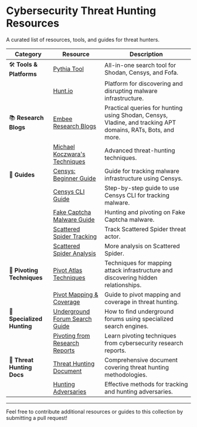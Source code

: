 # Cybersecurity Threat Hunting Resources

A curated list of resources, tools, and guides for threat hunters.

| **Category**          | **Resource**                                                                                           | **Description**                                                                                             |
|-----------------------|-------------------------------------------------------------------------------------------------------|-------------------------------------------------------------------------------------------------------------|
| 🛠 **Tools & Platforms**  | [Pythia Tool](https://github.com/v3s0x/Pythia)                                                       | All-in-one search tool for Shodan, Censys, and Fofa.                                                         |
|                       | [Hunt.io](https://hunt.io/blog)                                                                       | Platform for discovering and disrupting malware infrastructure.                                              |
| 📚 **Research Blogs**    | [Embee Research Blogs](https://embee-research.medium.com/)                                           | Practical queries for hunting using Shodan, Censys, Vladine, and tracking APT domains, RATs, Bots, and more. |
|                       | [Michael Koczwara's Techniques](https://michaelkoczwara.medium.com)                                    | Advanced threat-hunting techniques.                                                                          |
| 📖 **Guides**            | [Censys: Beginner Guide](https://www.censys.io/blog/beginners-guide-to-tracking-malware-infrastructure/) | Guide for tracking malware infrastructure using Censys.                                                      |
|                       | [Censys CLI Guide](https://censys.io/blog/using-censys-cli-to-hunt-malware-infrastructure/)            | Step-by-step guide to use Censys CLI for tracking malware.                                                   |
|                       | [Fake Captcha Malware Guide](https://thehackernews.com/2023/08/fake-captcha-malware-hijacks.html)      | Hunting and pivoting on Fake Captcha malware.                                                                |
|                       | [Scattered Spider Tracking](https://www.crowdstrike.com/blog/scattered-spider-social-engineering-tactics/) | Track Scattered Spider threat actor.                                                                         |
|                       | [Scattered Spider Analysis](https://www.cybersixgill.com/reports/scattered-spider-takes-center-stage/) | More analysis on Scattered Spider.                                                                           |
| 🔄 **Pivoting Techniques** | [Pivot Atlas Techniques](https://pivotatlas.com/map/)                                               | Techniques for mapping attack infrastructure and discovering hidden relationships.                           |
|                       | [Pivot Mapping & Coverage](https://www.reconinfosec.com/blog/2022/1/20/pivot-mapping-and-coverage-techniques) | Guide to pivot mapping and coverage in threat hunting.                                                       |
| 🎯 **Specialized Hunting** | [Underground Forum Search Guide](https://www.securitytrails.com/blog/cybersecurity-search-engines)     | How to find underground forums using specialized search engines.                                              |
|                       | [Pivoting from Research Reports](https://www.mandiant.com/resources/pivoting-to-threat-intelligence)   | Learn pivoting techniques from cybersecurity research reports.                                               |
| 📖 **Threat Hunting Docs** | [Threat Hunting Document](https://github.com/Cyb3rWard0g/ThreatHunter-Playbook)                    | Comprehensive document covering threat hunting methodologies.                                                |
|                       | [Hunting Adversaries](https://www.crowdstrike.com/resources/reports/)                                  | Effective methods for tracking and hunting adversaries.                                                      |

---

Feel free to contribute additional resources or guides to this collection by submitting a pull request!
